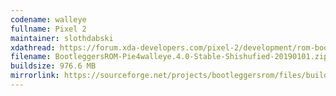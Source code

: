 ```yaml
---
codename: walleye
fullname: Pixel 2
maintainer: slothdabski
xdathread: https://forum.xda-developers.com/pixel-2/development/rom-bootleggersrom-4-0-stable-t3884138
filename: BootleggersROM-Pie4walleye.4.0-Stable-Shishufied-20190101.zip
buildsize: 976.6 MB
mirrorlink: https://sourceforge.net/projects/bootleggersrom/files/builds/walleye/
---
```

